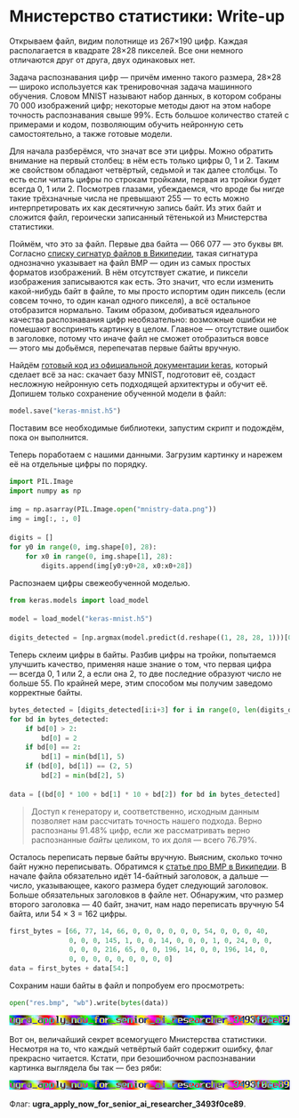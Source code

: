 # Мнистерство статистики: Write-up

Открываем файл, видим полотнище из 267×190 цифр. Каждая располагается в квадрате 28×28 пикселей. Все они немного отличаются друг от друга, двух одинаковых нет.

Задача распознавания цифр — причём именно такого размера, 28×28 — широко используется как тренировочная задача машинного обучения. Словом MNIST называют набор данных, в котором собраны 70 000 изображений цифр; некоторые методы дают на этом наборе точность распознавания свыше 99%. Есть большое количество статей с примерами и кодом, позволяющим обучить нейронную сеть самостоятельно, а также готовые модели.

Для начала разберёмся, что значат все эти цифры. Можно обратить внимание на первый столбец: в нём есть только цифры 0, 1 и 2. Таким же свойством обладают четвёртый, седьмой и так далее столбцы. То есть если читать цифры по строкам тройками, первая из тройки будет всегда 0, 1 или 2. Посмотрев глазами, убеждаемся, что вроде бы нигде такие трёхзначные числа не превышают 255 — то есть можно интерпретировать их как десятичную запись байт. Из этих байт и сложится файл, героически записанный тётенькой из Мнистерства статистики.

Поймём, что это за файл. Первые два байта — 066 077 — это буквы `BM`. Согласно [списку сигнатур файлов в Википедии](https://en.wikipedia.org/wiki/List_of_file_signatures), такая сигнатура однозначно указывает на файл BMP — один из самых простых форматов изображений. В нём отсутствует сжатие, и пиксели изображения записываются как есть. Это значит, что если изменить какой-нибудь байт в файле, то мы просто испортим один пиксель (если совсем точно, то один канал одного пикселя), а всё остальное отобразится нормально. Таким образом, добиваться идеального качества распознавания цифр необязательно: возможные ошибки не помешают воспринять картинку в целом. Главное — отсутствие ошибок в заголовке, потому что иначе файл не сможет отобразиться вовсе — этого мы добьёмся, перепечатав первые байты вручную.

Найдём [готовый код из официальной документации keras](https://keras.io/examples/mnist_cnn/), который сделает всё за нас: скачает базу MNIST, подготовит её, создаст несложную нейронную сеть подходящей архитектуры и обучит её. Допишем только сохранение обученной модели в файл:

```python
model.save("keras-mnist.h5")
```

Поставим все необходимые библиотеки, запустим скрипт и подождём, пока он выполнится.

Теперь поработаем с нашими данными. Загрузим картинку и нарежем её на отдельные цифры по порядку.

```python
import PIL.Image
import numpy as np

img = np.asarray(PIL.Image.open("mnistry-data.png"))
img = img[:, :, 0]

digits = []
for y0 in range(0, img.shape[0], 28):
    for x0 in range(0, img.shape[1], 28):
        digits.append(img[y0:y0+28, x0:x0+28])
```

Распознаем цифры свежеобученной моделью.

```python
from keras.models import load_model

model = load_model("keras-mnist.h5")

digits_detected = [np.argmax(model.predict(d.reshape((1, 28, 28, 1)))[0]) for d in digits]
```

Теперь склеим цифры в байты. Разбив цифры на тройки, попытаемся улучшить качество, применяя наше знание о том, что первая цифра — всегда 0, 1 или 2, а если она 2, то две последние образуют число не больше 55. По крайней мере, этим способом мы получим заведомо корректные байты.

```python
bytes_detected = [digits_detected[i:i+3] for i in range(0, len(digits_detected), 3)]
for bd in bytes_detected:
    if bd[0] > 2:
        bd[0] = 2
    if bd[0] == 2:
        bd[1] = min(bd[1], 5)
    if (bd[0], bd[1]) == (2, 5)
        bd[2] = min(bd[2], 5)

data = [(bd[0] * 100 + bd[1] * 10 + bd[2]) for bd in bytes_detected]
```

> Доступ к генератору и, соответственно, исходным данным позволяет нам рассчитать точность нашего подхода. Верно распознаны 91.48% цифр, если же рассматривать верно распознанные _байты_ целиком, то их доля — всего 76.79%.

Осталось переписать первые байты вручную. Выясним, сколько точно байт нужно переписывать. Обратимся к [статье про BMP в Википедии](https://en.wikipedia.org/wiki/BMP_file_format#File_structure). В начале файла обязательно идёт 14-байтный заголовок, а дальше — число, указывающее, какого размера будет следующий заголовок. Больше обязательных заголовков в файле нет. Обнаружим, что размер второго заголовка — 40 байт, значит, нам надо переписать вручную 54 байта, или 54 × 3 = 162 цифры.

```python
first_bytes = [66, 77, 14, 66, 0, 0, 0, 0, 0, 0, 54, 0, 0, 0, 40,
               0, 0, 0, 145, 1, 0, 0, 14, 0, 0, 0, 1, 0, 24, 0, 0,
               0, 0, 0, 216, 65, 0, 0, 196, 14, 0, 0, 196, 14, 0,
               0, 0, 0, 0, 0, 0, 0, 0, 0]
data = first_bytes + data[54:]
```

Сохраним наши байты в файл и попробуем его просмотреть:

```python
open("res.bmp", "wb").write(bytes(data))
```

![Файл, как его получилось распознать](writeup/res.png)

Вот он, величайший секрет всемогущего Мнистерства статистики. Несмотря на то, что каждый четвёртый байт содержит ошибку, флаг прекрасно читается. Кстати, при безошибочном распознавании картинка выглядела бы так — без ряби:

![Файл при безошибочном распознавании](writeup/res-reference.png)

Флаг: **ugra_apply_now_for_senior_ai_researcher_3493f0ce89**.
